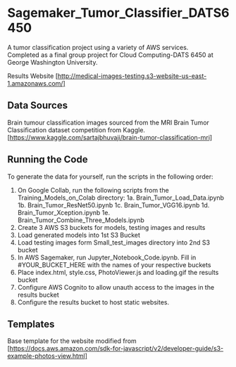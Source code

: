 # Sagemaker_Tumor_Classifier_DATS6450
A tumor classification project using a variety of AWS services.   
Completed as a final group project for Cloud Computing-DATS 6450 at George Washington University.

Results Website [http://medical-images-testing.s3-website-us-east-1.amazonaws.com/]

## Data Sources

Brain tumour classification images sourced from the MRI Brain Tumor Classification dataset competition from Kaggle.
[https://www.kaggle.com/sartajbhuvaji/brain-tumor-classification-mri]

## Running the Code

To generate the data for yourself, run the scripts in the following order:  
1. On Google Collab, run the following scripts from the Training_Models_on_Colab directory:
  1a. Brain_Tumor_Load_Data.ipynb
  1b. Brain_Tumor_ResNet50.ipynb
  1c. Brain_Tumor_VGG16.ipynb
  1d. Brain_Tumor_Xception.ipynb
  1e. Brain_Tumor_Combine_Three_Models.ipynb
2. Create 3 AWS S3 buckets for models, testing images and results
3. Load generated models into 1st S3 Bucket
4. Load testing images form Small_test_images directory into 2nd S3 bucket
5. In AWS Sagemaker, run Jupyter_Notebook_Code.ipynb. Fill in #YOUR_BUCKET_HERE with the names of your respective buckets
6. Place index.html, style.css, PhotoViewer.js and loading.gif the results bucket
7. Configure AWS Cognito to allow unauth access to the images in the results bucket
8. Configure the results bucket to host static websites.

## Templates

Base template for the website modified from [https://docs.aws.amazon.com/sdk-for-javascript/v2/developer-guide/s3-example-photos-view.html]
